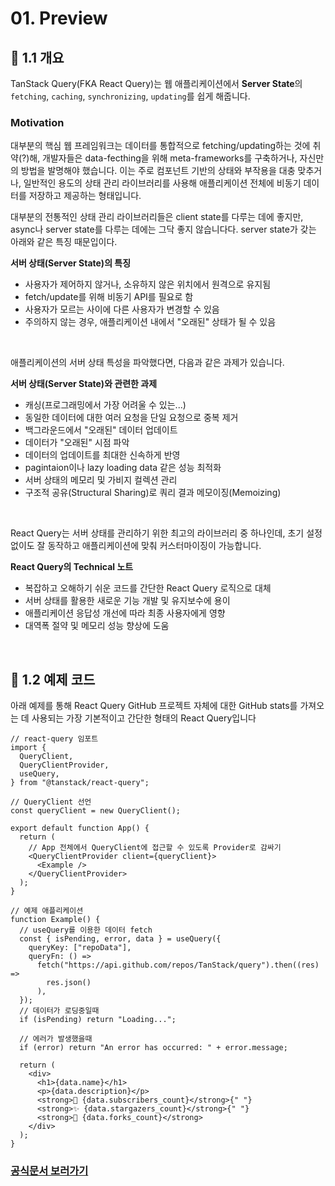 # 01. Preview

## 📌 1.1 개요

TanStack Query(FKA React Query)는 웹 애플리케이션에서 **Server State**의 `fetching`, `caching`, `synchronizing`, `updating`를 쉽게 해줍니다.

### Motivation

대부분의 핵심 웹 프레임워크는 데이터를 통합적으로 fetching/updating하는 것에 취약(?)해, 개발자들은 data-fecthing을 위해 meta-frameworks를 구축하거나, 자신만의 방법을 발명해야 했습니다. 이는 주로 컴포넌트 기반의 상태와 부작용을 대충 맞추거나, 일반적인 용도의 상태 관리 라이브러리를 사용해 애플리케이션 전체에 비동기 데이터를 저장하고 제공하는 형태입니다.

대부분의 전통적인 상태 관리 라이브러리들은 client state를 다루는 데에 좋지만, async나 server state를 다루는 데에는 그닥 좋지 않습니다다. server state가 갖는 아래와 같은 특징 때문입이다.

**서버 상태(Server State)의 특징**

- 사용자가 제어하지 않거나, 소유하지 않은 위치에서 원격으로 유지됨
- fetch/update를 위해 비동기 API를 필요로 함
- 사용자가 모르는 사이에 다른 사용자가 변경할 수 있음
- 주의하지 않는 경우, 애플리케이션 내에서 "오래된" 상태가 될 수 있음

<br/>

애플리케이션의 서버 상태 특성을 파악했다면, 다음과 같은 과제가 있습니다.

**서버 상태(Server State)와 관련한 과제**

- 캐싱(프로그래밍에서 가장 어려울 수 있는...)
- 동일한 데이터에 대한 여러 요청을 단일 요청으로 중복 제거
- 백그라운드에서 "오래된" 데이터 업데이트
- 데이터가 "오래된" 시점 파악
- 데이터의 업데이트를 최대한 신속하게 반영
- pagintaion이나 lazy loading data 같은 성능 최적화
- 서버 상태의 메모리 및 가비지 컬렉션 관리
- 구조적 공유(Structural Sharing)로 쿼리 결과 메모이징(Memoizing)

<br/>

React Query는 서버 상태를 관리하기 위한 최고의 라이브러리 중 하나인데, 초기 설정 없이도 잘 동작하고 애플리케이션에 맞춰 커스터마이징이 가능합니다.

**React Query의 Technical 노트**

- 복잡하고 오해하기 쉬운 코드를 간단한 React Query 로직으로 대체
- 서버 상태를 활용한 새로운 기능 개발 및 유지보수에 용이
- 애플리케이션 응답성 개선에 따라 최종 사용자에게 영향
- 대역폭 절약 및 메모리 성능 향상에 도움

<br/>

## 📌 1.2 예제 코드

아래 예제를 통해 React Query GitHub 프로젝트 자체에 대한 GitHub stats를 가져오는 데 사용되는 가장 기본적이고 간단한 형태의 React Query입니다

```tsx
// react-query 임포트
import {
  QueryClient,
  QueryClientProvider,
  useQuery,
} from "@tanstack/react-query";

// QueryClient 선언
const queryClient = new QueryClient();

export default function App() {
  return (
    // App 전체에서 QueryClient에 접근할 수 있도록 Provider로 감싸기
    <QueryClientProvider client={queryClient}>
      <Example />
    </QueryClientProvider>
  );
}

// 예제 애플리케이션
function Example() {
  // useQuery를 이용한 데이터 fetch
  const { isPending, error, data } = useQuery({
    queryKey: ["repoData"],
    queryFn: () =>
      fetch("https://api.github.com/repos/TanStack/query").then((res) =>
        res.json()
      ),
  });
  // 데이터가 로딩중일때
  if (isPending) return "Loading...";

  // 에러가 발생했을때
  if (error) return "An error has occurred: " + error.message;

  return (
    <div>
      <h1>{data.name}</h1>
      <p>{data.description}</p>
      <strong>👀 {data.subscribers_count}</strong>{" "}
      <strong>✨ {data.stargazers_count}</strong>{" "}
      <strong>🍴 {data.forks_count}</strong>
    </div>
  );
}
```

### [공식문서 보러가기](https://tanstack.com/query/latest/docs/react/overview)

